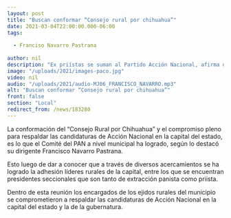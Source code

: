 ```yaml
---
layout: post
title: "Buscan conformar “Consejo rural por chihuahua”"
date: 2021-03-04T22:00:00.000-06:00
tags:
  
  - Franciso Navarro Pastrana
  
author: nil
description: "Ex priístas se suman al Partido Acción Nacional, afirma dirigente municipal."
image: "/uploads/2021/images-paco.jpg"
video: nil
audio: "/uploads/2021/audio-MJ06_FRANCISCO_NAVARRO.mp3"
alt: "Buscan conformar “Consejo rural por chihuahua”"
front: false
section: "Local"
redirect_from: /news/183280
---
```


La conformación del “Consejo Rural por Chihuahua” y el compromiso pleno para respaldar las candidaturas de Acción Nacional en la capital del estado, es lo que el Comité del PAN a nivel municipal ha logrado, según lo destacó su dirigente Francisco Navarro Pastrana.

Esto luego de dar a conocer que a través de diversos acercamientos se ha logrado la adhesión líderes rurales de la capital, entre los que se encuentran presidentes seccionales que son tanto de extracción panista como priista.

Dentro de esta reunión los encargados de los ejidos rurales del municipio se comprometieron a respaldar las candidaturas de Acción Nacional en la capital del estado y la de la gubernatura. 
